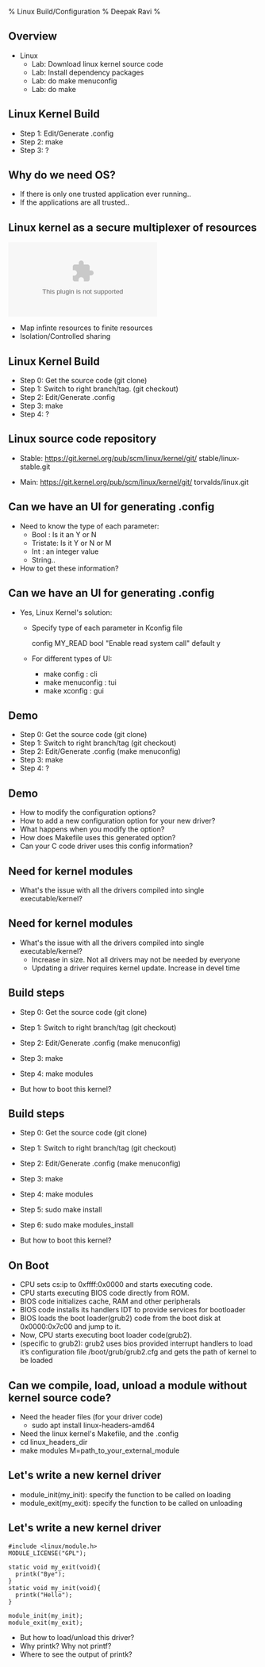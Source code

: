 % Linux Build/Configuration
% Deepak Ravi
% 


Overview 
---------------

- Linux
    - Lab: Download linux kernel source code
    - Lab: Install dependency packages
    - Lab: do make menuconfig
    - Lab: do make




Linux Kernel Build
------------------

- Step 1: Edit/Generate .config
- Step 2: make
- Step 3: ?



Why do we need OS?
------------------

- If there is only one trusted application ever running..
- If the applications are all trusted..


Linux kernel as a secure multiplexer of resources
-------------------------------------------------

![](os_secure_multiplex.eps)

- Map infinte resources to finite resources 
- Isolation/Controlled sharing


Linux Kernel Build
------------------

- Step 0: Get the source code (git clone)
- Step 1: Switch to right branch/tag. (git checkout)
- Step 2: Edit/Generate .config
- Step 3: make
- Step 4: ?


Linux source code repository
----------------------------

- Stable: 
     https://git.kernel.org/pub/scm/linux/kernel/git/
     stable/linux-stable.git

- Main:
     https://git.kernel.org/pub/scm/linux/kernel/git/
     torvalds/linux.git


Can we have an UI for generating .config
---------------------------------------

- Need to know the type of each parameter: 
     - Bool : Is it an Y or N
     - Tristate: Is it Y or N or M
     - Int : an integer value
     - String..
- How to get these information?

Can we have an UI for generating .config
-----------------------

- Yes, Linux Kernel's solution:

    - Specify type of each parameter in Kconfig file
    
         config MY_READ
         bool "Enable read system call"
         default y
    
    - For different types of UI:
        - make config : cli
        - make menuconfig : tui
        - make xconfig : gui


Demo
----

- Step 0: Get the source code (git clone)
- Step 1: Switch to right branch/tag (git checkout)
- Step 2: Edit/Generate .config (make menuconfig)
- Step 3: make
- Step 4: ?
 

Demo
----

- How to modify the configuration options?
- How to add a new configuration option for your new driver?
- What happens when you modify the option?
- How does Makefile uses this generated option?
- Can your C code driver uses this config information?


Need for kernel modules
------------------------

- What's the issue with all the drivers compiled into single executable/kernel?


Need for kernel modules
------------------------

- What's the issue with all the drivers compiled into single executable/kernel?
     - Increase in size. Not all drivers may not be needed by everyone
     - Updating a driver requires kernel update. Increase in devel time



Build steps
-----------

- Step 0: Get the source code (git clone)
- Step 1: Switch to right branch/tag (git checkout)
- Step 2: Edit/Generate .config (make menuconfig)
- Step 3: make
- Step 4: make modules
 
- But how to boot this kernel? 


Build steps
-----------

- Step 0: Get the source code (git clone)
- Step 1: Switch to right branch/tag (git checkout)
- Step 2: Edit/Generate .config (make menuconfig)
- Step 3: make
- Step 4: make modules
- Step 5: sudo make install
- Step 6: sudo make modules_install
 
- But how to boot this kernel? 


On Boot
----

- CPU sets cs:ip to 0xffff:0x0000 and starts executing code.
- CPU starts executing BIOS code directly from ROM.
- BIOS code initializes cache, RAM and other peripherals
- BIOS code installs its handlers IDT to provide services for bootloader
- BIOS loads the boot loader(grub2) code from the boot disk at 0x0000:0x7c00 and
jump to it. 
- Now, CPU starts executing boot loader code(grub2).
- (specific to grub2): grub2 uses bios provided interrupt handlers to load it’s
configuration file /boot/grub/grub2.cfg and gets the path of kernel to be
loaded


Can we compile, load, unload a module without kernel source code?
----------------------------------------------------------

- Need the header files (for your driver code)
     - sudo apt install linux-headers-amd64
- Need the linux kernel's Makefile, and the .config
- cd linux_headers_dir
- make modules M=path_to_your_external_module


Let's write a new kernel driver
-------------------------------

- module_init(my_init): specify the function to be called on loading
- module_exit(my_exit): specify the function to be called on unloading



Let's write a new kernel driver
-------------------------------

    #include <linux/module.h>
    MODULE_LICENSE("GPL");
    
    static void my_exit(void){
      printk("Bye");
    }
    static void my_init(void){
      printk("Hello");
    }
    
    module_init(my_init);
    module_exit(my_exit);


- But how to load/unload this driver?
- Why printk? Why not printf?
- Where to see the output of printk?






